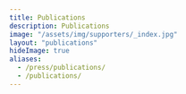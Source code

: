 ```yaml
---
title: Publications
description: Publications
image: "/assets/img/supporters/_index.jpg"
layout: "publications"
hideImage: true
aliases:
  - /press/publications/
  - /publications/
---
```

